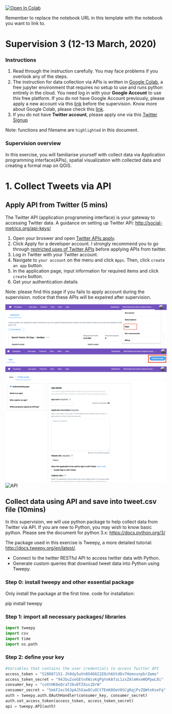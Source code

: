 [![Open In Colab](https://colab.research.google.com/assets/colab-badge.svg)](https://github.com/hn303/CamLandEc-RM03/blob/master/Supervision%203v3.ipynb)

Remember to replace the notebook URL in this template with the notebook you want to link to.
# Supervision 3 (12-13 March, 2020)



### Instructions
1. Read through the instruction carefully. You may face problems if you overlook any of the steps.
2. The instruction for data collection via APIs is written in [Google Colab](https://colab.research.google.com/notebooks/intro.ipynb#recent=true), a free jupyter environment that requires no setup to use and runs python entirely in the cloud. You need log in with your **Google Account** to use this free platform. If you do not have Google Account previously, please apply a new account via this [link](https://accounts.google.com/signup/v2/webcreateaccount?hl=en&continue=https%3A%2F%2Fmyaccount.google.com%2Fintro&flowName=GlifWebSignIn&flowEntry=SignUp) before the supervision. Know more about Google Colab, please check this [link](https://research.google.com/colaboratory/faq.html).
3. If you do not have **Twitter account**, please apply one via this [Twitter Signup](https://twitter.com/i/flow/signup)

Note: functions and filename are `highlighted` in this document.

### Supervision overview
In this exercise, you will familiarise yourself with collect data via Application programming interface(APIs), spatial visualization with collected data and creating a formal map on QGIS.

# 1. Collect Tweets via API

## Apply API from Twitter (5 mins)
The Twitter API (application programming interface) is your gateway to accessing Twitter data. 
A guidance on setting up Twitter APi: http://social-metrics.org/api-keys/

1. Open your broswer and open [Twitter APIs apply](https://developer.twitter.com/en/apply-for-access).
2. Click Apply for a developer account. I strongly recommend you to go through [restricted uses of Twitter APIs](https://developer.twitter.com/en/developer-terms/more-on-restricted-use-cases.html) before applying APIs from twitter.
3. Log in Twitter with your Twitter account.
4. Navigate to `your account` on the menu and click `Apps`. Then, click `create an app` button.
5. In the application page, input information for required items and click `create` button.
6. Get your authentication details

Note: please find this page if you fails to apply account during the supervision. notice that these APIs will be expeired after supervision.

![API](statics/Sup3_api1.png)
![API](statics/Sup3_api2.png)
![API](statics/Sup3_api3.png)
![API](statics/Sup3_api4.png)

## Collect data using API and save into tweet.csv file (10mins)
In this supervision, we will use python package to help collect data from Twitter via API.
If you are new to Python, you may wish to know basic python. Please see the document for python 3.x: https://docs.python.org/3/

The package used in this exercise is Tweepy, a more detailed tutorial: http://docs.tweepy.org/en/latest/.

- Connect to the twitter RESTful API to access twitter data with Python.
- Generate custom queries that download tweet data into Python using Tweepy.

### Step 0: install tweepy and other essential package
Only install the package at the first time. code for installation:

pip install tweepy

### Step 1: import all necessary packages/ libraries


```python
import tweepy
import csv
import time
import os.path
```

### Step 2: define your key


```python
#Variables that contains the user credentials to access Twitter API 
access_token = "528087151-Jh0dy5uVn8O4OAI2E8zh6UtdDv7HemxvnpbrZwmo"
access_token_secret = "94Jbu2xeGEtnXWivKgPgYoKAfzL1zxZAlmHxeWOPpwL8i"
consumer_key = "coXtHK8eQraTJ6vDTZXus1DrW"
consumer_secret = "5mkF2ac563pAJ5Xaw8CuOCtTEmK8OeV0SCgRqjPvZQWtnKseFq"
auth = tweepy.auth.OAuthHandler(consumer_key, consumer_secret)
auth.set_access_token(access_token, access_token_secret)
api = tweepy.API(auth)
```

